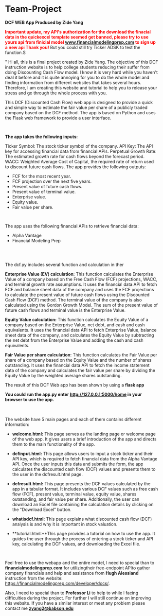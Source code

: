   # Team-Project
  
  **DCF WEB App Produced by Zide Yang**

  <span style="color:red">**Important update, my API's authorization for the download the finacial data in the quickexcel template seemed get banned, please try to use yours api from finicial model www.financialmodelingprep.com to sign up a new api Thank you!**</span> But you could still try Ticker ADSK to test the function.S

  " Hi all, this is a final project created by Zide Yang. The objective of this DCF instruction website is to  help college students  reducing their suffer from  doing Discounting Cash Flow model. I know it is very hard while you haven't deal it before and it is quite annoying for you to do the whole model and finding information from different websites that takes several hours. Therefore, I am creating this website and tutorial to help you to release your stress and go through the whole process with you.

  This DCF (Discounted Cash Flow) web app is designed to provide a quick and simple way to estimate the fair value per share of a publicly traded company based on the DCF method. The app is based on Python and uses the Flask web framework to provide a user interface.


<br>

  **The app takes the following inputs:**

  Ticker Symbol: The stock ticker symbol of the company.
  API Key: The API key for accessing financial data from financial APIs.
  Perpetual Growth Rate: The estimated growth rate for cash flows beyond the forecast period.
  WACC: Weighted Average Cost of Capital, the required rate of return used to discount future cash flows.
  The app provides the following outputs:

  + FCF for the most recent year.
  + FCF projection over the next five years.
  + Present value of future cash flows.
  + Present value of terminal value.
  + Enterprise value.
  + Equity value.
  + Fair value per share.

<br>

  The app uses the following financial APIs to retrieve financial data:

  + Alpha Vantage
  + Financial Modeling Prep

<br>
<br>

  The dcf.py includes several function and calculation in ther 

  **Enterprise Value (EV) calculation:** This function calculates the Enterprise Value of a company based on the Free Cash Flow (FCF) projections, WACC, and terminal growth rate assumptions. It uses the financial data API to fetch FCF and balance sheet data of the company and uses the FCF projections to calculate the present value of future cash flows using the Discounted Cash Flow (DCF) method. The terminal value of the company is also calculated using the Gordon Growth Model. The sum of the present value of future cash flows and terminal value is the Enterprise Value.

  **Equity Value calculation:** This function calculates the Equity Value of a company based on the Enterprise Value, net debt, and cash and cash equivalents. It uses the financial data API to fetch Enterprise Value, balance sheet data of the company, and calculates the Equity Value by subtracting the net debt from the Enterprise Value and adding the cash and cash equivalents.

  **Fair Value per share calculation:** This function calculates the Fair Value per share of a company based on the Equity Value and the number of shares outstanding. It uses the financial data API to fetch the income statement data of the company and calculates the fair value per share by dividing the Equity Value by the weighted average shares outstanding.

  The result of this DCF Web app has been shown by using a **flask app**
  <br>

  **You could run the app.py enter http://127.0.0.1:5000/home in your browser to use the app.**

  <br>
  <br>
  The website have 5 main pages and each of them contains different information:


  + **welcome.html:** This page serves as the landing page or welcome page of the web app. It gives users a brief introduction of the app and directs them to the main functionality of the app.

  + **dcfinput.html:** This page allows users to input a stock ticker and their API key, which is required to fetch financial data from the Alpha Vantage API. Once the user inputs this data and submits the form, the app calculates the discounted cash flow (DCF) values and presents them to the user in the dcfresult.html page.

  + **dcfresult.html:** This page presents the DCF values calculated by the app in a tabular format. It includes various DCF values such as free cash flow (FCF), present value, terminal value, equity value, shares outstanding, and fair value per share. Additionally, the user can download an Excel file containing the calculation details by clicking on the "Download Excel" button.

  + **whatisdcf.html:** This page explains what discounted cash flow (DCF) analysis is and why it is important in stock valuation.

  + **tutorial.html:**This page provides a tutorial on how to use the app. It guides the user through the process of entering a stock ticker and API key, calculating the DCF values, and downloading the Excel file.
  
  <br>

Feel free to use the webapp and the entire model, I need to special than to **financialmodelingprep.com** for utilizingtheir free-endpoint APIto gather company financials and help and assistance from **Hugh Alessiand** instruction from the website: https://financialmodelingprep.com/developer/docs/.
<br>

  Also, I need to special than to **Professor Li** to help to while I facing difficulties during the project. For further I will still continue on improving this website. If you have a similar interest or meet any problem please contact me **zyang2@babson.edu**